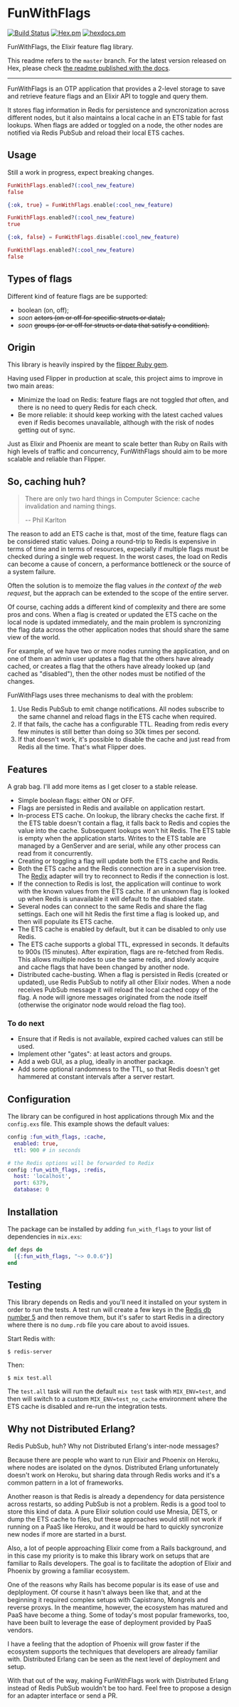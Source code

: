 # FunWithFlags

[![Build Status](https://travis-ci.org/tompave/fun_with_flags.svg?branch=master)](https://travis-ci.org/tompave/fun_with_flags)
[![Hex.pm](https://img.shields.io/hexpm/v/fun_with_flags.svg)](https://hex.pm/packages/fun_with_flags)
[![hexdocs.pm](https://img.shields.io/badge/docs-0.0.6-brightgreen.svg)](https://hexdocs.pm/fun_with_flags/)

FunWithFlags, the Elixir feature flag library.

This readme refers to the `master` branch. For the latest version released on Hex, please check [the readme published with the docs](https://hexdocs.pm/fun_with_flags/readme.html).

---

FunWithFlags is an OTP application that provides a 2-level storage to save and retrieve feature flags and an Elixir API to toggle and query them.

It stores flag information in Redis for persistence and syncronization across different nodes, but it also maintains a local cache in an ETS table for fast lookups. When flags are added or toggled on a node, the other nodes are notified via Redis PubSub and reload their local ETS caches.

## Usage

Still a work in progress, expect breaking changes.

```elixir
FunWithFlags.enabled?(:cool_new_feature)
false

{:ok, true} = FunWithFlags.enable(:cool_new_feature)

FunWithFlags.enabled?(:cool_new_feature)
true

{:ok, false} = FunWithFlags.disable(:cool_new_feature)

FunWithFlags.enabled?(:cool_new_feature)
false
```

## Types of flags

Different kind of feature flags are be supported:

* boolean (on, off);
* _soon_ ~~actors (on or off for specific structs or data);~~
* _soon_ ~~groups (or or off for structs or data that satisfy a condition).~~

## Origin

This library is heavily inspired by the [flipper Ruby gem](https://github.com/jnunemaker/flipper).

Having used Flipper in production at scale, this project aims to improve in two main areas:

* Minimize the load on Redis: feature flags are not toggled _that_ often, and there is no need to query Redis for each check.
* Be more reliable: it should keep working with the latest cached values even if Redis becomes unavailable, although with the risk of nodes getting out of sync.

Just as Elixir and Phoenix are meant to scale better than Ruby on Rails with high levels of traffic and concurrency, FunWithFlags should aim to be more scalable and reliable than Flipper.

## So, caching huh?

> There are only two hard things in Computer Science: cache invalidation and naming things.
> 
> -- Phil Karlton

The reason to add an ETS cache is that, most of the time, feature flags can be considered static values. Doing a round-trip to Redis is expensive in terms of time and in terms of resources, expecially if multiple flags must be checked during a single web request. In the worst cases, the load on Redis can become a cause of concern, a performance bottleneck or the source of a system failure.

Often the solution is to memoize the flag values _in the context of the web request_, but the apprach can be extended to the scope of the entire server.

Of course, caching adds a different kind of complexity and there are some pros and cons. When a flag is created or updated the ETS cache on the local node is updated immediately, and the main problem is syncronizing the flag data across the other application nodes that should share the same view of the world.

For example, of we have two or more nodes running the application, and on one of them an admin user updates a flag that the others have already cached, or creates a flag that the others have already looked up (and cached as "disabled"), then the other nodes must  be notified of the changes.

FunWithFlags uses three mechanisms to deal with the problem:

1. Use Redis PubSub to emit change notifications. All nodes subscribe to the same channel and reload flags in the ETS cache when required.
2. If that fails, the cache has a configurable TTL. Reading from redis every few minutes is still better than doing so 30k times per second.
3. If that doesn't work, it's possible to disable the cache and just read from Redis all the time. That's what Flipper does.


## Features

A grab bag. I'll add more items as I get closer to a stable release.

* Simple boolean flags: either ON or OFF.
* Flags are persisted in Redis and available on application restart.
* In-process ETS cache. On lookup, the library checks the cache first. If the ETS table doesn't contain a flag, it falls back to Redis and copies the value into the cache. Subsequent lookups won't hit Redis. The ETS table is empty when the application starts. Writes to the ETS table are managed by a GenServer and are serial, while any other process can read from it concurrently.
* Creating or toggling a flag will update both the ETS cache and Redis.
* Both the ETS cache and the Redis connection are in a supervision tree. The [Redix](https://hex.pm/packages/redix) adapter will try to reconnect to Redis if the connection is lost.
* If the connection to Redis is lost, the application will continue to work with the known values from the ETS cache. If an unknown flag is looked up when Redis is unavailable it will default to the disabled state.
* Several nodes can connect to the same Redis and share the flag settings. Each one will hit Redis the first time a flag is looked up, and then will populate its ETS cache.
* The ETS cache is enabled by default, but it can be disabled to only use Redis.
* The ETS cache supports a global TTL, expressed in seconds. It defaults to 900s (15 minutes). After expiration, flags are re-fetched from Redis. This allows multiple nodes to use the same redis, and slowly acquire and cache flags that have been changed by another node.
* Distributed cache-busting. When a flag is persisted in Redis (created or updated), use Redis PubSub to notify all other Elixir nodes. When a node receives PubSub message it will reload the local cached copy of the flag. A node will ignore messages originated from the node itself (otherwise the originator node would reload the flag too).


### To do next

* Ensure that if Redis is not available, expired cached values can still be used.
* Implement other "gates": at least actors and groups.
* Add a web GUI, as a plug, ideally in another package.
* Add some optional randomness to the TTL, so that Redis doesn't get hammered at constant intervals after a server restart.


## Configuration

The library can be configured in host applications through Mix and the `config.exs` file. This example shows the default values:

```elixir
config :fun_with_flags, :cache,
  enabled: true,
  ttl: 900 # in seconds

# the Redis options will be forwarded to Redix
config :fun_with_flags, :redis,
  host: 'localhost',
  port: 6379,
  database: 0
```



## Installation

The package can be installed by adding `fun_with_flags` to your list of dependencies in `mix.exs`:

```elixir
def deps do
  [{:fun_with_flags, "~> 0.0.6"}]
end
```

## Testing

This library depends on Redis and you'll need it installed on your system in order to run the tests. A test run will create a few keys in the [Redis db number 5](https://github.com/tompave/fun_with_flags/blob/master/test/support/test_utils.ex#L2) and then remove them, but it's safer to start Redis in a directory where there is no `dump.rdb` file you care about to avoid issues.

Start Redis with:
```shell
$ redis-server
```

Then:
```
$ mix test.all
```

The `test.all` task will run the default `mix test` task with `MIX_ENV=test`, and then will switch to a custom `MIX_ENV=test_no_cache` environment where the ETS cache is disabled and re-run the integration tests.

## Why not Distributed Erlang?

Redis PubSub, huh? Why not Distributed Erlang's inter-node messages?

Because there are people who want to run Elixir and Phoenix on Heroku, where nodes are isolated on the dynos. Distributed Erlang unfortunately doesn't work on Heroku, but sharing data through Redis works and it's a common pattern in a lot of frameworks.

Another reason is that Redis is already a dependency for data persistence across restarts, so adding PubSub is not a problem. Redis is a good tool to store this kind of data. A pure Elixir solution could use Mnesia, DETS, or dump the ETS cache to files, but these approaches would still not work if running on a PaaS like Heroku, and it would be hard to quickly syncronize new nodes if more are started in a burst.

Also, a lot of people approaching Elixir come from a Rails background, and in this case my priority is to make this library work on setups that are familiar to Rails developers. The goal is to facilitate the adoption of Elixir and Phoenix by growing a familiar ecosystem.

One of the reasons why Rails has become popular is its ease of use and deplployment. Of course it hasn't always been like that, and at the beginning it required complex setups with Capistrano, Mongrels and reverse proxys. In the meantime, however, the ecosystem has matured and PaaS have become a thing. Some of today's most popular frameworks, too, have been built to leverage the ease of deployment provided by PaaS vendors.

I have a feeling that the adoption of Phoenix will grow faster if the ecosystem supports the techniques that developers are already familiar with. Distributed Erlang can be seen as the next level of deployment and setup.

With that out of the way, making FunWithFlags work with Distributed Erlang instead of Redis PubSub wouldn't be too hard. Feel free to propose a design for an adapter interface or send a PR.
